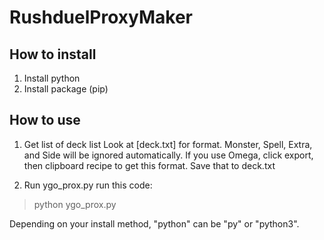 # RushduelProxyMaker

## How to install

1. Install python
2. Install package (pip)

## How to use

1. Get list of deck list
Look at [deck.txt] for format. Monster, Spell, Extra, and Side will be ignored automatically.
If you use Omega, click export, then clipboard recipe to get this format. Save that to deck.txt

2. Run ygo_prox.py
run this code:

> python ygo_prox.py

Depending on your install method, "python" can be "py" or "python3".
